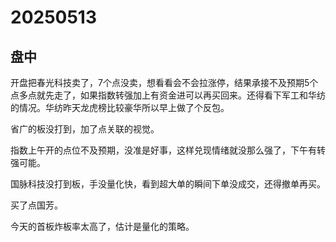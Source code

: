 # 20250513

## 盘中

开盘把春光科技卖了，7个点没卖，想看看会不会拉涨停，结果承接不及预期5个点多点就先走了，如果指数转强加上有资金进可以再买回来。还得看下军工和华纺的情况。华纺昨天龙虎榜比较豪华所以早上做了个反包。

省广的板没打到，加了点关联的视觉。

指数上午开的点位不及预期，没准是好事，这样兑现情绪就没那么强了，下午有转强可能。

国脉科技没打到板，手没量化快，看到超大单的瞬间下单没成交，还得撤单再买。

买了点国芳。

今天的首板炸板率太高了，估计是量化的策略。
